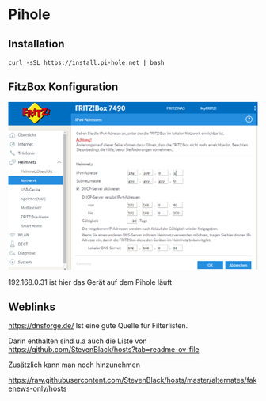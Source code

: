 # Pihole

## Installation

    curl -sSL https://install.pi-hole.net | bash
    
## FitzBox Konfiguration

![Setup](https://github.com/jliebich/RaspberryPiNotes/blob/master/bilder/Einstellungen_Fritzbox.PNG)    

192.168.0.31 ist hier das Gerät auf dem Pihole läuft

## Weblinks

https://dnsforge.de/ Ist eine gute Quelle für Filterlisten.

Darin enthalten sind u.a auch die Liste von
https://github.com/StevenBlack/hosts?tab=readme-ov-file

Zusätzlich kann man noch hinzunehmen

https://raw.githubusercontent.com/StevenBlack/hosts/master/alternates/fakenews-only/hosts


